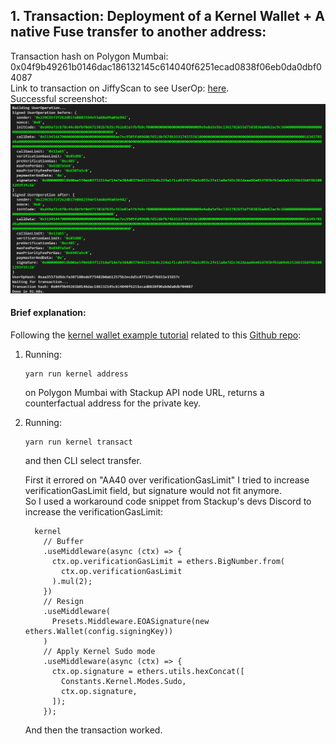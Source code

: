 ## 1. Transaction: Deployment of a Kernel Wallet + A native Fuse transfer to another address: 
Transaction hash on Polygon Mumbai: 0x04f9b49261b0146dac186132145c614040f6251ecad0838f06eb0da0dbf04087  
Link to transaction on JiffyScan to see UserOp: [here](https://app.jiffyscan.xyz/bundle/0x04f9b49261b0146dac186132145c614040f6251ecad0838f06eb0da0dbf04087?network=mumbai&pageNo=0&pageSize=10).  
Successful screenshot: 
![Screenshot of transfer](transfer.JPG)

#### Brief explanation:
Following the [kernel wallet example tutorial](https://docs.stackup.sh/docs/erc-4337-examples-zerodev-kernel) related to this [Github repo](https://github.com/stackup-wallet/erc-4337-examples):
1.  Running:
    ```
    yarn run kernel address 
    ```
    on Polygon Mumbai with Stackup API node URL, returns a counterfactual address for the private key.  

2. Running:
    ```
    yarn run kernel transact
    ```
    and then CLI select transfer.
    
    First it errored on "AA40 over verificationGasLimit"
    I tried to increase verificationGasLimit field, but signature would not fit anymore.  
    So I used a workaround code snippet from Stackup's devs Discord to increase the verificationGasLimit:
    ```
      kernel
        // Buffer
        .useMiddleware(async (ctx) => {
          ctx.op.verificationGasLimit = ethers.BigNumber.from(
            ctx.op.verificationGasLimit
          ).mul(2);
        })
        // Resign
        .useMiddleware(
          Presets.Middleware.EOASignature(new ethers.Wallet(config.signingKey))
        )
        // Apply Kernel Sudo mode
        .useMiddleware(async (ctx) => {
          ctx.op.signature = ethers.utils.hexConcat([
            Constants.Kernel.Modes.Sudo,
            ctx.op.signature,
          ]);
        });
    ```
    And then the transaction worked.


